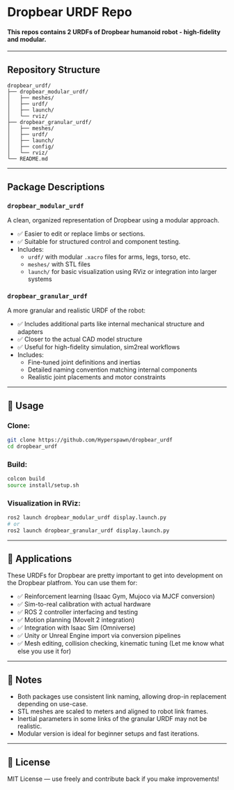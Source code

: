 # Dropbear URDF Repo

#### This repos contains 2 URDFs of Dropbear humanoid robot - high-fidelity and modular.

---

## Repository Structure

```
dropbear_urdf/
├── dropbear_modular_urdf/
│   ├── meshes/
│   ├── urdf/
│   ├── launch/
│   └── rviz/
├── dropbear_granular_urdf/
│   ├── meshes/
│   ├── urdf/
│   ├── launch/
│   ├── config/
│   └── rviz/
└── README.md
```

---

## Package Descriptions

### `dropbear_modular_urdf`
A clean, organized representation of Dropbear using a modular approach.
- ✅ Easier to edit or replace limbs or sections.
- ✅ Suitable for structured control and component testing.
- Includes:
  - `urdf/` with modular `.xacro` files for arms, legs, torso, etc.
  - `meshes/` with STL files
  - `launch/` for basic visualization using RViz or integration into larger systems

### `dropbear_granular_urdf`
A more granular and realistic URDF of the robot:
- ✅ Includes additional parts like internal mechanical structure and adapters
- ✅ Closer to the actual CAD model structure
- ✅ Useful for high-fidelity simulation, sim2real workflows
- Includes:
  - Fine-tuned joint definitions and inertias
  - Detailed naming convention matching internal components
  - Realistic joint placements and motor constraints

---

## 🚀 Usage

### Clone:
```bash
git clone https://github.com/Hyperspawn/dropbear_urdf
cd dropbear_urdf
```

### Build:
```bash
colcon build
source install/setup.sh
```

### Visualization in RViz:
```bash
ros2 launch dropbear_modular_urdf display.launch.py
# or
ros2 launch dropbear_granular_urdf display.launch.py
```

---

## 🧠 Applications

These URDFs for Dropbear are pretty important to get into development on the Dropbear platfrom. You can use them for:

- ✅ Reinforcement learning (Isaac Gym, Mujoco via MJCF conversion)
- ✅ Sim-to-real calibration with actual hardware
- ✅ ROS 2 controller interfacing and testing
- ✅ Motion planning (MoveIt 2 integration)
- ✅ Integration with Isaac Sim (Omniverse)
- ✅ Unity or Unreal Engine import via conversion pipelines
- ✅ Mesh editing, collision checking, kinematic tuning
  (Let me know what else you use it for)

---

## 🧰 Notes

- Both packages use consistent link naming, allowing drop-in replacement depending on use-case.
- STL meshes are scaled to meters and aligned to robot link frames.
- Inertial parameters in some links of the granular URDF may not be realistic.
- Modular version is ideal for beginner setups and fast iterations.

---

## 🔗 License

MIT License — use freely and contribute back if you make improvements!
